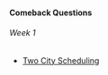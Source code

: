 #### Comeback Questions

###### Week 1
- [Two City Scheduling](https://leetcode.com/explore/challenge/card/june-leetcoding-challenge/539/week-1-june-1st-june-7th/3349/)